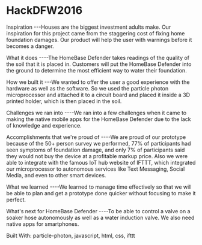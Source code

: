 # HackDFW2016

Inspiration
---Houses are the biggest investment adults make. Our inspiration for this project came from the staggering cost of fixing home foundation damages. Our product will help the user with warnings before it becomes a danger.

What it does
----The HomeBase Defender takes readings of the quality of the soil that it is placed in. Customers will put the HomeBase Defender into the ground to determine the most efficient way to water their foundation.

How we built it
---We wanted to offer the user a good experience with the hardware as well as the software. So we used the particle photon microprocessor and attached it to a circuit board and placed it inside a 3D printed holder, which is then placed in the soil.

Challenges we ran into
----We ran into a few challenges when it came to making the native mobile apps for the HomeBase Defender due to the lack of knowledge and experience.

Accomplishments that we're proud of
----We are proud of our prototype because of the 50+ person survey we performed, 77% of participants had seen symptoms of foundation damage, and only 7% of participants said they would not buy the device at a profitable markup price. Also we were able to integrate with the famous IoT hub website of IFTTT, which integrated our microprocessor to autonomous services like Text Messaging, Social Media, and even to other smart devices.

What we learned
----We learned to manage time effectively so that we will be able to plan and get a prototype done quicker without focusing to make it perfect.

What's next for HomeBase Defender
----To be able to control a valve on a soaker hose autonomously as well as a water induction valve. We also need native apps for smartphones.

Built With:
particle-photon, javascript, html, css, ifttt

